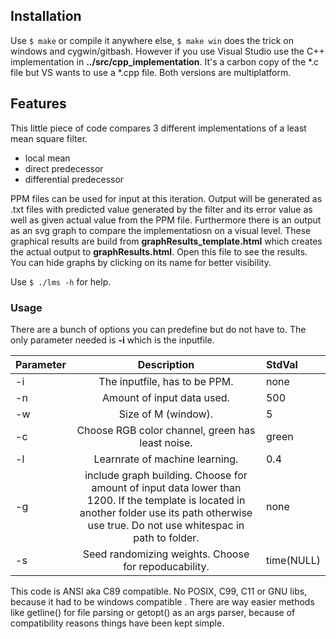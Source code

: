 ## Installation

Use `$ make` or compile it anywhere else, `$ make win` does the trick on windows and cygwin/gitbash.
However if you use Visual Studio use the C++ implementation in __../src/cpp_implementation__.
It's a carbon copy of the *.c file but VS wants to use a *.cpp file. Both versions are multiplatform.


## Features

This little piece of code compares 3 different implementations of a least mean square filter. 

+ local mean
+ direct predecessor
+ differential predecessor

PPM files can be used for input at this iteration. Output will be generated as .txt files with predicted value generated by the filter and its error value as well as given actual value from the PPM file. Furthermore there is an output as an svg graph to compare the implementatiosn on a visual level. These graphical results are build  from __graphResults_template.html__ which  creates the actual output to __graphResults.html__. Open this file to see the results.
You can hide graphs by clicking on its name for better visibility. 

Use `$ ./lms -h` for help.

### Usage

There are a bunch of options you can predefine but do not have to. The only parameter needed is __-i__ which is the inputfile.

| Parameter |      Description              | StdVal |
|:----------|:-----------------------------:|:-------|
| -i 	    | The inputfile, has to be PPM.  | none   |
| -n	    | Amount of input data used.     | 500    |
| -w        | Size of  M (window).     	    | 5      |
| -c        | Choose RGB color channel, green has least noise. | green  |
| -l        | Learnrate of machine learning.| 0.4    |
| -g        | include graph building. Choose for amount of input data lower than 1200. If the template is located in another folder use its path otherwise use true. Do not use whitespac in path to folder.| none|
| -s        | Seed randomizing weights. Choose for repoducability. | time(NULL)| 

This code is ANSI aka C89 compatible. No POSIX, C99, C11 or GNU libs, because it had to be windows compatible . There are way easier methods like getline() for file parsing or getopt() as an args parser, because of compatibility reasons things have been kept simple.
